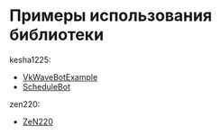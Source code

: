 # Примеры использования библиотеки

kesha1225:
 - [VkWaveBotExample](https://github.com/kesha1225/VkWaveBotExample)
 - [ScheduleBot](https://github.com/kesha1225/ScheduleBot)

zen220:
 - [ZeN220](https://github.com/ZeN220/UserBot)
